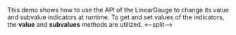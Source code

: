 This demo shows how to&nbsp;use the API of&nbsp;the LinearGauge to&nbsp;change its value and subvalue indicators at&nbsp;runtime. To&nbsp;get and set values of&nbsp;the indicators, the **value** and **subvalues** methods are utilized.
<--split-->